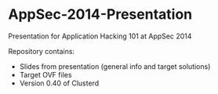 AppSec-2014-Presentation
========================

Presentation for Application Hacking 101 at AppSec 2014

Repository contains:

 * Slides from presentation (general info and target solutions)
 * Target OVF files
 * Version 0.40 of Clusterd
